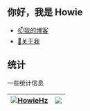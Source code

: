 ## 你好，我是 Howie

- [📫我的博客](https://howiehz.top/)
- [💬关于我](https://howiehz.top/about)

## 统计
一些统计信息

| <a href="https://github.com/HowieHz"><img align="center" src="https://github-readme-stats.vercel.app/api?username=HowieHz&show_icons=true&include_all_commits=true&hide_border=true&locale=cn" alt="HowieHz" /></a> | <a href="https://github.com/HowieHz"><img align="center" src="https://github-readme-stats.vercel.app/api/top-langs/?username=HowieHz&layout=compact&hide_border=true&locale=cn" /></a> |
| ------------------------------------------------------------ | ------------------------------------------------------------ |

<!--
<table border="0">
<tr>
	<td><center><a href="https://github.com/HowieHz">
		<img src="https://github-readme-stats.vercel.app/api?username=HowieHz&show_icons=true&include_all_commits=true" alt="Github stats" loading="lazy"></a></center> </td>
	<td><center><a href="https://github.com/HowieHz">
		<img src="https://github-readme-stats.vercel.app/api/top-langs/?username=HowieHz&layout=compact" alt="Top Langs" loading="lazy"></a></center></td>
</tr>
</table>
-->

<!--
## 一些项目

<table border="0">
<tr>
	<td><center><a href="https://github.com/HowieHz/hpyculator">
		<img src="https://github-readme-stats.vercel.app/api/pin/?username=HowieHz&repo=hpyculator" alt="HowieHz/hpyculator" loading="lazy"></a></center> </td>
	<td><center><a href="https://github.com/HowieHz/Points">
		<img src="https://github-readme-stats.vercel.app/api/pin/?username=HowieHz&repo=Points" alt="HowieHz/Points" loading="lazy"></a></center></td>
</tr>
</tr>
	<td><center><a href="https://github.com/HowieHz/halo-theme-higan-hz">
		<img src="https://github-readme-stats.vercel.app/api/pin/?username=HowieHz&repo=halo-theme-higan-hz" alt="HowieHz/halo-theme-higan-hz" loading="lazy"></a></center> </td>
</tr>
</table>
-->

<!--
## Hi there 👋

**HowieHz/HowieHz** is a ✨ _special_ ✨ repository because its `README.md` (this file) appears on your GitHub profile.

Here are some ideas to get you started:

- 🔭 I’m currently working on ...
- 🌱 I’m currently learning ...
- 👯 I’m looking to collaborate on ...
- 🤔 I’m looking for help with ...
- 💬 Ask me about ...
- 📫 How to reach me: ...
- 😄 Pronouns: ...
- ⚡ Fun fact: ...
-->
